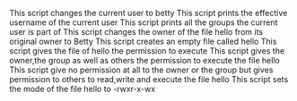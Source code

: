 This script changes the current user to betty
This script prints the effective username of the current user
This script prints all the groups the current user is part of
This script changes the owner of the file hello from its original owner to Betty
This script creates an empty file called hello
This script gives the file of hello the permission to execute
This script gives the owner,the group as well as others the permission to execute the file hello
This script give no permission at all to the owner or the group but gives permission to others to read,write and execute the file hello
This script sets the mode of the file hello to -rwxr-x-wx
